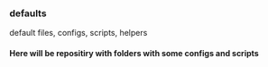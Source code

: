 ### defaults
default files, configs, scripts, helpers
#### Here will be repositiry with folders with some configs and scripts
